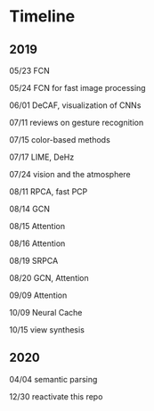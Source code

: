 # Timeline

## 2019

05/23 FCN

05/24 FCN for fast image processing

06/01 DeCAF, visualization of CNNs

07/11 reviews on gesture recognition

07/15 color-based methods

07/17 LIME, DeHz

07/24 vision and the atmosphere

08/11 RPCA, fast PCP

08/14 GCN

08/15 Attention

08/16 Attention

08/19 SRPCA

08/20 GCN, Attention

09/09 Attention

10/09 Neural Cache

10/15 view synthesis

## 2020

04/04 semantic parsing

12/30 reactivate this repo
